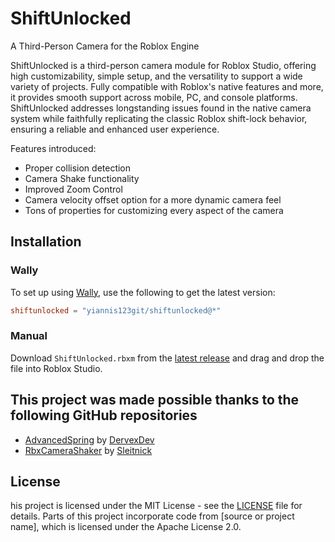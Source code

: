 # ShiftUnlocked
A Third-Person Camera for the Roblox Engine 

ShiftUnlocked is a third-person camera module for Roblox Studio, offering high customizability, simple setup, and the versatility to support a wide variety of projects. Fully compatible with Roblox's native features and more, it provides smooth support across mobile, PC, and console platforms. ShiftUnlocked addresses longstanding issues found in the native camera system while faithfully replicating the classic Roblox shift-lock behavior, ensuring a reliable and enhanced user experience.  
  
Features introduced:

* Proper collision detection
* Camera Shake functionality
* Improved Zoom Control
* Camera velocity offset option for a more dynamic camera feel
* Tons of properties for customizing every aspect of the camera

## Installation 

### Wally
To set up using [Wally](https://github.com/UpliftGames/wally), use the following to get the latest version:
```toml
shiftunlocked = "yiannis123git/shiftunlocked@*"
```

### Manual
Download `ShiftUnlocked.rbxm` from the [latest release](https://github.com/Yiannis123Git/ShiftUnlocked/releases/latest) and drag and drop the file into Roblox Studio.

## This project was made possible thanks to the following GitHub repositories
* [AdvancedSpring](https://github.com/DervexDev/AdvancedSpring) by [DervexDev](https://github.com/DervexDev)
* [RbxCameraShaker](https://github.com/Sleitnick/RbxCameraShaker) by [Sleitnick](https://github.com/Sleitnick)

## License

his project is licensed under the MIT License - see the [LICENSE](LICENSE) file for details. Parts of this project incorporate code from [source or project name], which is licensed under the Apache License 2.0.